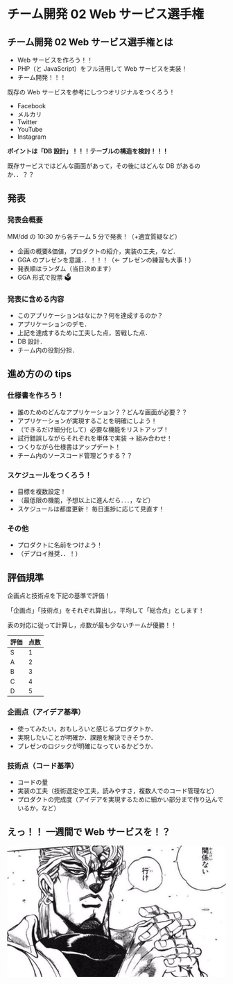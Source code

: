 # チーム開発 02 Web サービス選手権

## チーム開発 02 Web サービス選手権とは

- Web サービスを作ろう！！
- PHP（と JavaScript）をフル活用して Web サービスを実装！
- チーム開発！！！

既存の Web サービスを参考にしつつオリジナルをつくろう！

- Facebook
- メルカリ
- Twitter
- YouTube
- Instagram

**ポイントは「DB 設計」！！！テーブルの構造を検討！！！**

既存サービスではどんな画面があって，その後にはどんな DB があるのか．．？？

## 発表

### 発表会概要

MM/dd の 10:30 から各チーム 5 分で発表！（+適宜質疑など）

- 企画の概要&価値，プロダクトの紹介，実装の工夫，など．
- GGA のプレゼンを意識．．！！！（<- プレゼンの練習も大事！）
- 発表順はランダム（当日決めます）
- GGA 形式で投票 🗳️

### 発表に含める内容

- このアプリケーションはなにか？何を達成するのか？
- アプリケーションのデモ．
- 上記を達成するために工夫した点，苦戦した点．
- DB 設計．
- チーム内の役割分担．

## 進め方のの tips

### 仕様書を作ろう！

- 誰のためのどんなアプリケーション？？どんな画面が必要？？
- アプリケーションが実現することを明確にしよう！
- （できるだけ細分化して）必要な機能をリストアップ！
- 試行錯誤しながらそれぞれを単体で実装 → 組み合わせ！
- つくりながら仕様書はアップデート！
- チーム内のソースコード管理どうする？？

### スケジュールをつくろう！

- 目標を複数設定！
- （最低限の機能，予想以上に進んだら．．．，など）
- スケジュールは都度更新！ 毎日進捗に応じて見直す！

### その他

- プロダクトに名前をつけよう！
- （デプロイ推奨．．！）

## 評価規準

企画点と技術点を下記の基準で評価！

「企画点」「技術点」をそれぞれ算出し，平均して「総合点」とします！

表の対応に従って計算し，点数が最も少ないチームが優勝！！

| 評価 | 点数 |
| ---- | ---- |
| S    | 1    |
| A    | 2    |
| B    | 3    |
| C    | 4    |
| D    | 5    |

### 企画点（アイデア基準）

- 使ってみたい，おもしろいと感じるプロダクトか．
- 実現したいことが明確か．課題を解決できそうか．
- プレゼンのロジックが明確になっているかどうか．

### 技術点（コード基準）

- コードの量
- 実装の工夫（技術選定や工夫，読みやすさ，複数人でのコード管理など）
- プロダクトの完成度（アイデアを実現するために細かい部分まで作り込んでいるか，など）

## えっ！！ 一週間で Web サービスを！？

![行け](./img/CVHJBfnUsAAw60f.jpg)
